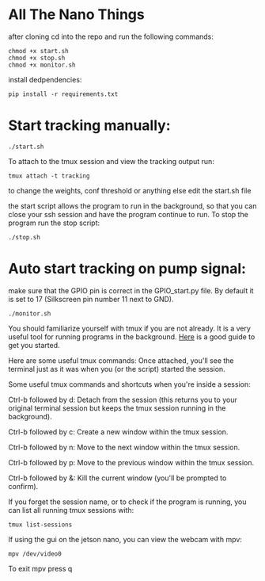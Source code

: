 # All The Nano Things
after cloning cd into the repo and run the following commands:
```
chmod +x start.sh
chmod +x stop.sh
chmod +x monitor.sh
```
install dedpendencies:
```
pip install -r requirements.txt

```
# Start tracking manually:

```
./start.sh
```
To attach to the tmux session and view the tracking output run:
```
tmux attach -t tracking
```
to change the weights, conf threshold or anything else edit the start.sh file

the start script allows the program to run in the background, so that you can close your ssh session and have the program continue to run. To stop the program run the stop script:
```
./stop.sh
```

# Auto start tracking on pump signal:
 make sure that the GPIO pin is correct in the GPIO_start.py file. By default it is set to 17 (Silkscreen pin number 11 next to GND).
```
./monitor.sh
```
You should familiarize yourself with tmux if you are not already. It is a very useful tool for running programs in the background. [Here](https://www.hamvocke.com/blog/a-quick-and-easy-guide-to-tmux/) is a good guide to get you started.

Here are some useful tmux commands:
Once attached, you'll see the terminal just as it was when you (or the script) started the session.

Some useful tmux commands and shortcuts when you're inside a session:

Ctrl-b followed by d: Detach from the session (this returns you to your original terminal session but keeps the tmux session running in the background).

Ctrl-b followed by c: Create a new window within the tmux session.

Ctrl-b followed by n: Move to the next window within the tmux session.

Ctrl-b followed by p: Move to the previous window within the tmux session.

Ctrl-b followed by &: Kill the current window (you'll be prompted to confirm).

If you forget the session name, or to check if the program is running, you can list all running tmux sessions with:

```
tmux list-sessions

```

If using the gui on the jetson nano, you can view the webcam with mpv:
``` 
mpv /dev/video0
```
To exit mpv press q 